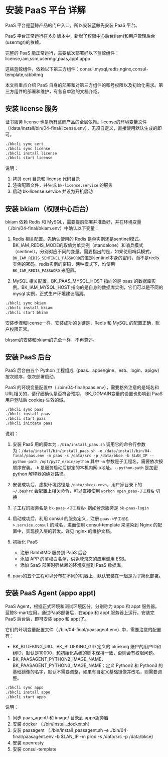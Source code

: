 # 安装 PaaS 平台 详解

PaaS 平台是蓝鲸产品的门户入口，所以安装蓝鲸先安装 PaaS 平台。

PaaS 平台正常运行在 6.0 版本中，新增了权限中心后台(iam)和用户管理后台(usermgr)的依赖。

完整的 PaaS 能正常运行，需要依次部署好以下蓝鲸组件： license,iam,ssm,usermgr,paas,appt,appo

这些蓝鲸组件，依赖以下第三方组件：consul,mysql,redis,nginx,consul-template,rabbitmq

本文档重点介绍 PaaS 自身的部署和对第三方组件的账号权限以及初始化需求。第三方组件的部署和维护，有各自单独的文档介绍。

## 安装 license 服务

证书服务 license 也是所有蓝鲸产品的全局依赖。license的环境变量文件（/data/install/bin/04-final/license.env），无须自定义，直接使用默认生成的即可。

```bash
./bkcli sync cert
./bkcli sync license
./bkcli install license
./bkcli start license
```

说明：
1. 拷贝 cert 目录和 license 代码目录
2. 渲染配置文件，并生成 `bk-license.service` 的服务
3. 启动 bk-license.service 并设为开机启动

## 安装 bkiam（权限中心后台）

bkiam 依赖 Redis 和 MySQL，需要提前部署并准备好，并在环境变量（./bin/04-final/bkiam.env）中确认以下变量：

1. Redis 相关配置。先确认使用的 Redis 是单实例还是sentinel模式。BK_IAM_REDIS_MODE的取值为单实例（standalone）和哨兵模式（sentinel）。分别对应不同的变量。需要指出的是，如果使用哨兵模式，`BK_IAM_REDIS_SENTINEL_PASSWORD`的值是sentinel本身的密码，而不是redis实例的密码。redis实例的密码，两种模式下，均使用 `BK_IAM_REDIS_PASSWORD` 来配置。

2. MySQL 相关配置。BK_PAAS_MYSQL_HOST 指向的是 paas 的数据库实例。BK_IAM_MYSQL_HOST 指向的是自身的数据库实例，它们可以是不同的 mysql 实例，正式生产环境建议隔离。

```bash
./bkcli sync bkiam
./bkcli install bkiam
./bkcli start bkiam
```

安装步骤和license一样，安装成功的关键是，Redis 和 MySQL 的配置正确，账户权限正常。

bkssm的安装和bkiam的完全一样，不再赘述。

## 安装 PaaS 后台

PaaS 后台由五个 Python 工程组成（paas、appengine、esb、login、apigw）按次顺序，依次部署启动。

PaaS 的环境变量配置中（./bin/04-final/paas.env），需要格外注意的是域名和URL相关的，请仔细确认是否符合预期。
BK_DOMAIN变量的设置也影响到 PaaS 用户登陆后 cookies 生效的域。

```bash
./bkcli sync paas
./bkcli install paas
./bkcli start paas
./bkcli initdata paas
```

说明：

1. 安装 PaaS 用的脚本为 `./bin/install_paas.sh` 调用它的命令行参数为：`/data/install/bin/install_paas.sh -e /data/install/bin/04-final/paas.env -m paas -s /data/src -p /data/bkce -b $LAN_IP --python-path /opt/py27_e/bin/python` 其中 `-m` 参数是子工程名，需要依次按顺序安装。`-b` 是服务启动后绑定的本机内网ip地址。`--python-path` 是加密 python 解释器的绝对路径。
2. 安装成功后，虚拟环境路径是 `/data/bkce/.envs`，用户家目录下的 `~/.bashrc` 会配置上相关命令，可以直接使用 `workon open_paas-子工程名` 切换
3. 子工程的服务名是 `bk-paas-<子工程名>` 例如登录服务是 `bk-paas-login` 
4. 启动成功后，利用 consul 的服务定义，注册 `paas-<子工程名>.service.consul` 的域名，进而使用 consul-template 来渲染到 Nginx 的配置中，实现接入层的转发。详见 nginx 的维护文档。
5. 初始化 PaaS 

    - 注册 RabbitMQ 服务到 PaaS 后台
    - 添加 APP 的鉴权白名单，供免登录态的应用调用 ESB。
    - 添加 SaaS 部署时强依赖的环境变量到 PaaS 数据库。
6. paas的五个工程可以分布在不同的机器上，默认安装在一起是为了简化部署。

## 安装 PaaS Agent (appo appt)

PaaS Agent，根据正式环境和测试环境区分，分别称为 appo 和 appt 服务器。蓝鲸S-mart应用，通过PaaS部署后，在appo 和 appt 服务器上运行。安装完 PaaS 后台后，即可安装 appo 和 appt了。

它们的环境变量配置文件（./bin/04-final/paasagent.env）中，需要注意的配置有：

- BK_BLUEKING_UID、BK_BLUEKING_GID 定义的 blueking 账户的用户ID和组ID，默认是10000，和初始化系统的脚本保持一致，否则会有权限问题。
- BK_PAASAGENT_PYTHON2_IMAGE_NAME、BK_PAASAGENT_PYTHON3_IMAGE_NAME：定义 Python2 和 Python3 的基础镜像的名字，默认不需要调整，如果有自定义基础镜像并改名，则需要调整。

```bash
./bkcli sync appo
./bkcli install appo
./bkcli start appo
```

说明：

1. 同步 paas_agent/ 和 image/ 目录到 appo服务器
2. 安装 docker （./bin/install_docker.sh）
3. 安装 paasagent （./bin/install_paasagent.sh -e ./bin/04-final/paasagent.env -b $LAN_IP -m prod -s /data/src -p /data/bkce）
4. 安装 openresty 
5. 安装 consul-template 